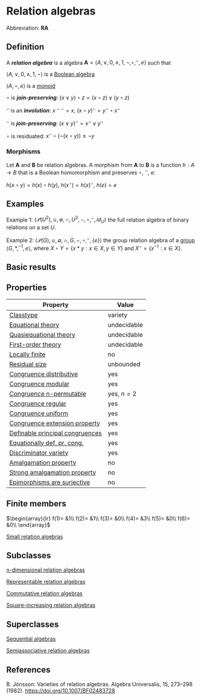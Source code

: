 # Relation algebras

Abbreviation: **RA**
## Definition
A ***relation algebra*** is a algebra $\mathbf{A}=\langle A,\vee,0,\wedge,1,\neg,\circ,^{\smile},e\rangle$ such that

$\langle A,\vee,0,\wedge,1,\neg\rangle$ is a [Boolean algebra](boolean_algebras.md)

$\langle A,\circ,e\rangle$ is a [monoid](monoids.md)

$\circ$ is ***join-preserving***: $(x\vee y)\circ z=(x\circ z)\vee (y\circ z)$

$^{\smile}$ is an ***involution***: $x^{\smile\smile}=x$, $(x\circ y)^{\smile}=y^{\smile}\circ x^{\smile}$

$^{\smile}$ is ***join-preserving***: $(x\vee y)^{\smile}=x^{\smile}\vee y^{\smile}$

$\circ$ is residuated: $x^{\smile}\circ(\neg (x\circ y))\le\neg y$

### Morphisms
Let $\mathbf{A}$ and $\mathbf{B}$ be relation algebras. 
A morphism from $\mathbf{A}$ to $\mathbf{B}$ is a function $h:A\to B$ that is a Boolean homomorphism and preserves $\circ$, $^{\smile}$, $e$:

$h(x\circ y)=h(x)\circ h(y)$, $h(x^{\smile})=h(x)^{\smile}$, $h(e)=e$

## Examples
Example 1: $\langle \mathcal P(U^2), \cup, \emptyset, \cap, U^2, -, \circ, ^\smile, id_U \rangle$ the full relation algebra of binary relations on a set $U$.

Example 2: $\langle \mathcal P(G), \cup, \emptyset, \cap, G, -, \circ, ^\smile, \{e\} \rangle$ the group relation algebra of a [group](groups.md) $\langle G, *, ^{-1}, e \rangle$, where $X\circ Y=\{x*y : x\in X, y\in Y\}$ and $X^\smile=\{x^{-1} : x\in X\}$.

## Basic results


## Properties


|Property|Value|
|---|---|
|[Classtype](classtype.md)  |variety |
|[Equational theory](equational_theory.md)  |undecidable |
|[Quasiequational theory](quasiequational_theory.md)  |undecidable |
|[First-order theory](first-order_theory.md)  |undecidable |
|[Locally finite](locally_finite.md)  |no |
|[Residual size](residual_size.md)  |unbounded |
|[Congruence distributive](congruence_distributive.md)  |yes |
|[Congruence modular](congruence_modular.md)  |yes |
|[Congruence n-permutable](congruence_n-permutable.md)  |yes, $n=2$ |
|[Congruence regular](congruence_regular.md)  |yes |
|[Congruence uniform](congruence_uniform.md)  |yes |
|[Congruence extension property](congruence_extension_property.md)  |yes |
|[Definable principal congruences](definable_principal_congruences.md)  |yes |
|[Equationally def. pr. cong.](equationally_def._pr._cong..md)  |yes |
|[Discriminator variety](discriminator_variety.md)  |yes |
|[Amalgamation property](amalgamation_property.md)  |no |
|[Strong amalgamation property](strong_amalgamation_property.md)  |no |
|[Epimorphisms are surjective](epimorphisms_are_surjective.md)  |no |


## Finite members

$\begin{array}{lr}
f(1)= &1\\
f(2)= &1\\
f(3)= &0\\
f(4)= &3\\
f(5)= &0\\
f(6)= &0\\
\end{array}$

[Small relation algebras](https://www1.chapman.edu/~jipsen/gap/ramaddux.html)


## Subclasses
[n-dimensional relation algebras](n-dimensional_relation_algebras.md) 

[Representable relation algebras](representable_relation_algebras.md) 

[Commutative relation algebras](commutative_relation_algebras.md) 

[Square-increasing relation algebras](square-increasing_relation_algebras.md) 


## Superclasses
[Sequential algebras](sequential_algebras.md) 

[Semiassociative relation algebras](semiassociative_relation_algebras.md) 


## References
B. Jónsson: Varieties of relation algebras. Algebra Universalis, 15, 273–298 (1982). https://doi.org/10.1007/BF02483728
